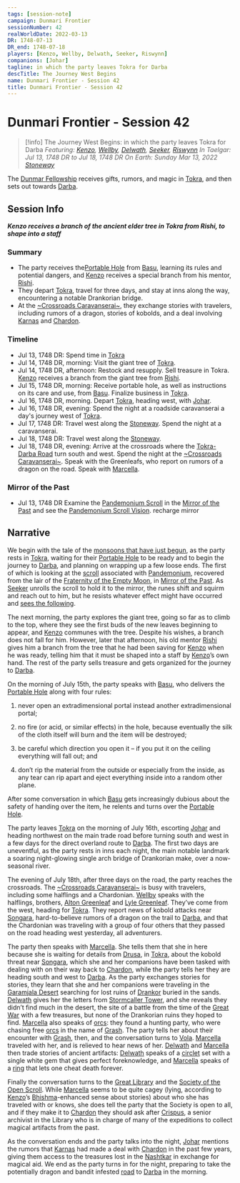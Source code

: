```yaml
---
tags: [session-note]
campaign: Dunmari Frontier
sessionNumber: 42
realWorldDate: 2022-03-13
DR: 1748-07-13
DR_end: 1748-07-18
players: [Kenzo, Wellby, Delwath, Seeker, Riswynn]
companions: [Johar]
tagline: in which the party leaves Tokra for Darba
descTitle: The Journey West Begins
name: Dunmari Frontier - Session 42
title: Dunmari Frontier - Session 42
---
```

# Dunmari Frontier - Session 42

>[!info] The Journey West Begins: in which the party leaves Tokra for Darba
> *Featuring: [Kenzo](<../../../people/pcs/dunmar-fellowship/kenzo.md>), [Wellby](<../../../people/pcs/dunmar-fellowship/wellby.md>), [Delwath](<../../../people/pcs/dunmar-fellowship/delwath.md>), [Seeker](<../../../people/pcs/dunmar-fellowship/seeker.md>), [Riswynn](<../../../people/pcs/dunmar-fellowship/riswynn.md>)*
> *In Taelgar: Jul 13, 1748 DR to Jul 18, 1748 DR*
> *On Earth: Sunday Mar 13, 2022*
> *[Stoneway](<../../../gazetteer/greater-dunmar/roads/stoneway.md>)*

The [Dunmar Fellowship](<../../../people/pcs/dunmar-fellowship/dunmar-fellowship.md>) receives gifts, rumors, and magic in [Tokra](<../../../gazetteer/greater-dunmar/realms/dunmar/central-dunmar/tokra/tokra.md>), and then sets out towards [Darba](<../../../gazetteer/greater-dunmar/realms/dunmar/coastal-dunmar/darba/darba.md>).
## Session Info

***Kenzo receives a branch of the ancient elder tree in Tokra from Rishi, to shape into a staff***
### Summary
- The party receives the[Portable Hole](<../treasure/notable-items/portable-hole.md>) from [Basu](<../../../people/dunmari/basu.md>), learning its rules and potential dangers, and [Kenzo](<../../../people/pcs/dunmar-fellowship/kenzo.md>) receives a special branch from his mentor, [Rishi](<../../../people/dunmari/rishi.md>).
- They depart [Tokra](<../../../gazetteer/greater-dunmar/realms/dunmar/central-dunmar/tokra/tokra.md>), travel for three days, and stay at inns along the way, encountering a notable Drankorian bridge.
- At the [~Crossroads Caravanserai~](<../../../gazetteer/greater-dunmar/realms/dunmar/central-dunmar/crossroads-caravanserai.md>), they exchange stories with travelers, including rumors of a dragon, stories of kobolds, and a deal involving [Karnas](<../../../people/dunmari/nayan-karnas.md>) and [Chardon](<../../../gazetteer/west-coast/chardonian-empire/chardon/chardon.md>).

### Timeline
- Jul 13, 1748 DR: Spend time in [Tokra](<../../../gazetteer/greater-dunmar/realms/dunmar/central-dunmar/tokra/tokra.md>)
- Jul 14, 1748 DR, morning: Visit the giant tree of [Tokra](<../../../gazetteer/greater-dunmar/realms/dunmar/central-dunmar/tokra/tokra.md>).
- Jul 14, 1748 DR, afternoon: Restock and resupply. Sell treasure in Tokra. [Kenzo](<../../../people/pcs/dunmar-fellowship/kenzo.md>) receives a branch from the giant tree from [Rishi](<../../../people/dunmari/rishi.md>).
- Jul 15, 1748 DR, morning: Receive portable hole, as well as instructions on its care and use, from [Basu](<../../../people/dunmari/basu.md>). Finalize business in [Tokra](<../../../gazetteer/greater-dunmar/realms/dunmar/central-dunmar/tokra/tokra.md>). 
- Jul 16, 1748 DR, morning. Depart [Tokra](<../../../gazetteer/greater-dunmar/realms/dunmar/central-dunmar/tokra/tokra.md>), heading west, with [Johar](<../../../people/dunmari/johar.md>). 
- Jul 16, 1748 DR, evening: Spend the night at a roadside caravanserai a day's journey west of [Tokra](<../../../gazetteer/greater-dunmar/realms/dunmar/central-dunmar/tokra/tokra.md>).
- Jul 17, 1748 DR: Travel west along the [Stoneway](<../../../gazetteer/greater-dunmar/roads/stoneway.md>). Spend the night at a caravanserai.
- Jul 18, 1748 DR: Travel west along the [Stoneway](<../../../gazetteer/greater-dunmar/roads/stoneway.md>).
- Jul 18, 1748 DR, evening: Arrive at the crossroads where the [Tokra-Darba Road](<../../../gazetteer/greater-dunmar/roads/tokra-darba-road.md>) turn south and west.  Spend the night at the [~Crossroads Caravanserai~](<../../../gazetteer/greater-dunmar/realms/dunmar/central-dunmar/crossroads-caravanserai.md>). Speak with the Greenleafs, who report on rumors of a dragon on the road. Speak with [Marcella](<../../../people/chardonians/marcella.md>). 

### Mirror of the Past
- Jul 13, 1748 DR Examine the [Pandemonium Scroll](<../treasure/notable-items/pandemonium-scroll.md>) in the [Mirror of the Past](<../treasure/notable-items/mirror-of-the-past.md>) and see the [Pandemonium Scroll Vision](<../mirror-visions/pandemonium-scroll-vision.md>). recharge mirror


## Narrative
We begin with the tale of the [monsoons that have just begun](<../tales-and-stories/the-dunmari-monsoon.md>), as the party rests in [Tokra](<../../../gazetteer/greater-dunmar/realms/dunmar/central-dunmar/tokra/tokra.md>), waiting for their [Portable Hole](<../treasure/notable-items/portable-hole.md>) to be ready and to begin the journey to [Darba](<../../../gazetteer/greater-dunmar/realms/dunmar/coastal-dunmar/darba/darba.md>), and planning on wrapping up a few loose ends. The first of which is looking at the [scroll](<../treasure/notable-items/pandemonium-scroll.md>) associated with [Pandemonium](<../../../cosmology/multiverse/spiritual-realms/other-realms/pandemonium.md>), recovered from the lair of the [Fraternity of the Empty Moon](<../../../groups/fraternity-of-the-empty-moon.md>), in [Mirror of the Past](<../treasure/notable-items/mirror-of-the-past.md>). As [Seeker](<../../../people/pcs/dunmar-fellowship/seeker.md>) unrolls the scroll to hold it to the mirror, the runes shift and squirm and reach out to him, but he resists whatever effect might have occurred and [sees the following](<../mirror-visions/pandemonium-scroll-vision.md>).

The next morning, the party explores the giant tree, going so far as to climb to the top, where they see the first buds of the new leaves beginning to appear, and [Kenzo](<../../../people/pcs/dunmar-fellowship/kenzo.md>) communes with the tree. Despite his wishes, a branch does not fall for him. However, later that afternoon, his old mentor [Rishi](<../../../people/dunmari/rishi.md>) gives him a branch from the tree that he had been saving for [Kenzo](<../../../people/pcs/dunmar-fellowship/kenzo.md>) when he was ready, telling him that it must be shaped into a staff by [Kenzo](<../../../people/pcs/dunmar-fellowship/kenzo.md>)’s own hand. The rest of the party sells treasure and gets organized for the journey to [Darba](<../../../gazetteer/greater-dunmar/realms/dunmar/coastal-dunmar/darba/darba.md>).

On the morning of July 15th, the party speaks with [Basu](<../../../people/dunmari/basu.md>), who delivers the [Portable Hole](<../treasure/notable-items/portable-hole.md>) along with four rules: 

1) never open an extradimensional portal instead another extradimensional portal; 

2) no fire (or acid, or similar effects) in the hole, because eventually the silk of the cloth itself will burn and the item will be destroyed; 

3) be careful which direction you open it – if you put it on the ceiling everything will fall out; and 

4) don’t rip the material from the outside or especially from the inside, as any tear can rip apart and eject everything inside into a random other plane. 

After some conversation in which [Basu](<../../../people/dunmari/basu.md>) gets increasingly dubious about the safety of handing over the item, he relents and turns over the [Portable Hole](<../treasure/notable-items/portable-hole.md>). 

The party leaves [Tokra](<../../../gazetteer/greater-dunmar/realms/dunmar/central-dunmar/tokra/tokra.md>) on the morning of July 16th, escorting [Johar](<../../../people/dunmari/johar.md>) and heading northwest on the main trade road before turning south and west in a few days for the direct overland route to [Darba](<../../../gazetteer/greater-dunmar/realms/dunmar/coastal-dunmar/darba/darba.md>). The first two days are uneventful, as the party rests in inns each night, the main notable landmark a soaring night-glowing single arch bridge of Drankorian make, over a now-seasonal river.

The evening of July 18th, after three days on the road, the party reaches the crossroads. The [~Crossroads Caravanserai~](<../../../gazetteer/greater-dunmar/realms/dunmar/central-dunmar/crossroads-caravanserai.md>) is busy with travelers, including some halflings and a Chardonian. [Wellby](<../../../people/pcs/dunmar-fellowship/wellby.md>) speaks with the halflings, brothers, [Alton Greenleaf](<../../../people/halflings/alton-greenleaf.md>) and [Lyle Greenleaf](<../../../people/halflings/lyle-greenleaf.md>). They’ve come from the west, heading for [Tokra](<../../../gazetteer/greater-dunmar/realms/dunmar/central-dunmar/tokra/tokra.md>). They report news of kobold attacks near [Songara](<../../../gazetteer/greater-dunmar/realms/dunmar/central-dunmar/songara.md>), hard-to-believe rumors of a dragon on the trail to [Darba](<../../../gazetteer/greater-dunmar/realms/dunmar/coastal-dunmar/darba/darba.md>), and that the Chardonian was traveling with a group of four others that they passed on the road heading west yesterday, all adventurers.

The party then speaks with [Marcella](<../../../people/chardonians/marcella.md>). She tells them that she in here because she is waiting for details from [Drusa](<../../../people/chardonians/drusa.md>), in [Tokra](<../../../gazetteer/greater-dunmar/realms/dunmar/central-dunmar/tokra/tokra.md>), about the kobold threat near [Songara](<../../../gazetteer/greater-dunmar/realms/dunmar/central-dunmar/songara.md>), which she and her companions have been tasked with dealing with on their way back to [Chardon](<../../../gazetteer/west-coast/chardonian-empire/chardon/chardon.md>), while the party tells her they are heading south and west to [Darba](<../../../gazetteer/greater-dunmar/realms/dunmar/coastal-dunmar/darba/darba.md>). As the party exchanges stories for stories, they learn that she and her companions were traveling in the [Garamjala Desert](<../../../gazetteer/greater-dunmar/garamjala-plateau/garamjala-desert.md>) searching for lost ruins of [Drankor](<../../../history/drankorian-era/drankor.md>) buried in the sands. [Delwath](<../../../people/pcs/dunmar-fellowship/delwath.md>) gives her the letters from [Stormcaller Tower](<../../../gazetteer/greater-dunmar/dunmari-basin/stormcaller-tower.md>), and she reveals they didn’t find much in the desert, the site of a battle from the time of the [Great War](<../../../events/1500s/great-war.md>) with a few treasures, but none of the Drankorian ruins they hoped to find. [Marcella](<../../../people/chardonians/marcella.md>) also speaks of [orcs](<../../../species/children-of-the-embodied-gods/orcs/orcs.md>): they found a hunting party, who were chasing free [orcs](<../../../species/children-of-the-embodied-gods/orcs/orcs.md>) in the name of [Grash](<../../../people/other-nonhumans/grash.md>). The party tells her about their encounter with [Grash](<../../../people/other-nonhumans/grash.md>), then, and the conversation turns to [Vola](<../../../people/chardonians/vola.md>). [Marcella](<../../../people/chardonians/marcella.md>) traveled with her, and is relieved to hear news of her. [Delwath](<../../../people/pcs/dunmar-fellowship/delwath.md>) and [Marcella](<../../../people/chardonians/marcella.md>) then trade stories of ancient artifacts: [Delwath](<../../../people/pcs/dunmar-fellowship/delwath.md>) speaks of a [circlet](<../../../things/artifacts-of-power/circlet-of-foreknowledge.md>) set with a single white gem that gives perfect foreknowledge, and [Marcella](<../../../people/chardonians/marcella.md>) speaks of a [ring](<../../../things/artifacts-of-power/ring-of-undying.md>) that lets one cheat death forever. 

Finally the conversation turns to the [Great Library](<../../../gazetteer/west-coast/chardonian-empire/chardon/great-library.md>) and the [Society of the Open Scroll](<../../../groups/chardonian-organizations/society-of-the-open-scroll.md>). While [Marcella](<../../../people/chardonians/marcella.md>) seems to be quite cagey (lying, according to [Kenzo](<../../../people/pcs/dunmar-fellowship/kenzo.md>)’s [Bhishma](<../../../cosmology/gods/incorporeal-gods/dunmari-pantheon/bhishma.md>)-enhanced sense about stories) about who she has traveled with or knows, she does tell the party that the Society is open to all, and if they make it to [Chardon](<../../../gazetteer/west-coast/chardonian-empire/chardon/chardon.md>) they should ask after [Crispus](<../../../people/chardonians/crispus.md>), a senior archivist in the Library who is in charge of many of the expeditions to collect magical artifacts from the past. 

As the conversation ends and the party talks into the night, [Johar](<../../../people/dunmari/johar.md>) mentions the rumors that [Karnas](<../../../people/dunmari/nayan-karnas.md>) had made a deal with [Chardon](<../../../gazetteer/west-coast/chardonian-empire/chardon/chardon.md>) in the past few years, giving them access to the treasures lost in the [Nashtkar](<../../../gazetteer/greater-dunmar/dunmari-basin/nashtkar.md>) in exchange for magical aid. We end as the party turns in for the night, preparing to take the potentially dragon and bandit infested [road](<../../../gazetteer/greater-dunmar/roads/tokra-darba-road.md>) to [Darba](<../../../gazetteer/greater-dunmar/realms/dunmar/coastal-dunmar/darba/darba.md>) in the morning.
